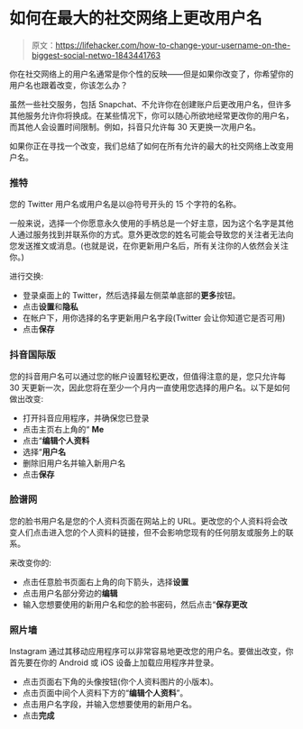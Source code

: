 # 如何在最大的社交网络上更改用户名

> 原文：<https://lifehacker.com/how-to-change-your-username-on-the-biggest-social-netwo-1843441763>

你在社交网络上的用户名通常是你个性的反映——但是如果你改变了，你希望你的用户名也跟着改变，你该怎么办？



虽然一些社交服务，包括 Snapchat、不允许你在创建账户后更改用户名，但许多其他服务允许你将换成。在某些情况下，你可以随心所欲地经常更改你的用户名，而其他人会设置时间限制。例如，抖音只允许每 30 天更换一次用户名。

如果你正在寻找一个改变，我们总结了如何在所有允许的最大的社交网络上改变用户名。

### 推特

您的 Twitter 用户名或用户名是以@符号开头的 15 个字符的名称。

一般来说，选择一个你愿意永久使用的手柄总是一个好主意，因为这个名字是其他人通过服务找到并联系你的方式。意外更改您的姓名可能会导致您的关注者无法向您发送推文或消息。(也就是说，在你更新用户名后，所有关注你的人依然会关注你。)

进行交换:

*   登录桌面上的 Twitter，然后选择最左侧菜单底部的**更多**按钮。
*   点击**设置**和**隐私**
*   在帐户下，用你选择的名字更新用户名字段(Twitter 会让你知道它是否可用)
*   点击**保存**

### 抖音国际版

您的抖音用户名可以通过您的帐户设置轻松更改，但值得注意的是，您只允许每 30 天更新一次，因此您将在至少一个月内一直使用您选择的用户名。以下是如何做出改变:

*   打开抖音应用程序，并确保您已登录
*   点击主页右上角的“ **Me**
*   点击“**编辑个人资料**
*   选择“**用户名**
*   删除旧用户名并输入新用户名
*   点击**保存**

### 脸谱网

您的脸书用户名是您的个人资料页面在网站上的 URL。更改您的个人资料将会改变人们点击进入您的个人资料的链接，但不会影响您现有的任何朋友或服务上的联系。

来改变你的:

*   点击任意脸书页面右上角的向下箭头，选择**设置**
*   点击用户名部分旁边的**编辑**
*   输入您想要使用的新用户名和您的脸书密码，然后点击“**保存更改**

### 照片墙

Instagram 通过其移动应用程序可以非常容易地更改您的用户名。要做出改变，你首先要在你的 Android 或 iOS 设备上加载应用程序并登录。

*   点击页面右下角的头像按钮(你个人资料图片的小版本)。
*   点击页面中间个人资料下方的“**编辑个人资料**”。
*   点击用户名字段，并输入您想要使用的新用户名。
*   点击**完成**